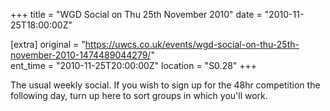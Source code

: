 +++
title = "WGD Social on Thu 25th November 2010"
date = "2010-11-25T18:00:00Z"

[extra]
original = "https://uwcs.co.uk/events/wgd-social-on-thu-25th-november-2010-1474489044279/"    
ent_time = "2010-11-25T20:00:00Z"
location = "S0.28"
+++

The usual weekly social. If you wish to sign up for the 48hr competition the following day, turn up here to sort groups in which you'll work.

